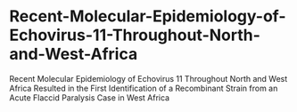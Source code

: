 # Recent-Molecular-Epidemiology-of-Echovirus-11-Throughout-North-and-West-Africa
Recent Molecular Epidemiology of Echovirus 11 Throughout North and West Africa Resulted in the First Identification of a Recombinant Strain from an Acute Flaccid Paralysis Case in West Africa
